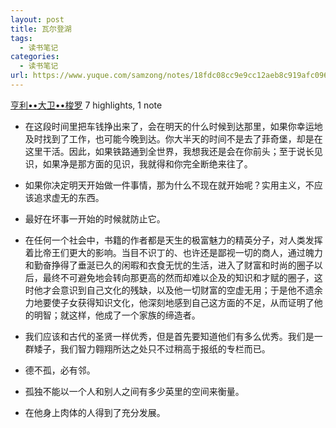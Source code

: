 ```yaml
---
layout: post
title: 瓦尔登湖
tags:
  - 读书笔记
categories:
  - 读书笔记
url: https://www.yuque.com/samzong/notes/18fdc08cc9e9cc12aeb8c919afc096c5
---
```


[亨利••大卫••梭罗](https://www.amazon.cn/s/ref=as_li_ss_tl?_encoding=UTF8\&camp=536\&creative=3132\&field-keywords=%E7%93%A6%E5%B0%94%E7%99%BB%E6%B9%96\&linkCode=ur2\&tag=llll1-23\&url=search-alias%3Dbooks)
7 highlights, 1 note

- 在这段时间里把车钱挣出来了，会在明天的什么时候到达那里，如果你幸运地及时找到了工作，也可能今晚到达。你大半天的时间不是去了菲奇堡，却是在这里干活。因此，如果铁路通到全世界，我想我还是会在你前头；至于说长见识，如果净是那方面的见识，我就得和你完全断绝来往了。
- 如果你决定明天开始做一件事情，那为什么不现在就开始呢？实用主义，不应该追求虚无的东西。
- 最好在坏事一开始的时候就防止它。

- 在任何一个社会中，书籍的作者都是天生的极富魅力的精英分子，对人类发挥着比帝王们更大的影响。当目不识丁的、也许还是鄙视一切的商人，通过魄力和勤奋挣得了垂涎已久的闲暇和衣食无忧的生活，进入了财富和时尚的圈子以后，最终不可避免地会转向那更高的然而却难以企及的知识和才赋的圈子，这时他才会意识到自己文化的残缺，以及他一切财富的空虚无用；于是他不遗余力地要使子女获得知识文化，他深刻地感到自己这方面的不足，从而证明了他的明智；就这样，他成了一个家族的缔造者。

- 我们应该和古代的圣贤一样优秀，但是首先要知道他们有多么优秀。我们是一群矮子，我们智力翱翔所达之处只不过稍高于报纸的专栏而已。

- 德不孤，必有邻。

- 孤独不能以一个人和别人之间有多少英里的空间来衡量。

- 在他身上肉体的人得到了充分发展。
